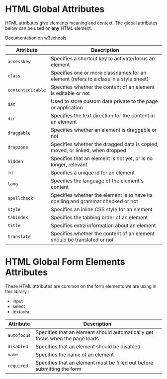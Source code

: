 # HTML Global Attributes
HTML attributes give elements meaning and context.
The global attributes below can be used on **any** HTML element.

Documentation on [w3schools](https://www.w3schools.com/tags/ref_standardattributes.asp).

| Attribute | Description |
| --- | --- |
| `accesskey` | Specifies a shortcut key to activate/focus an element |
| `class` | Specifies one or more classnames for an element (refers to a class in a style sheet) |
| `contenteditable` | Specifies whether the content of an element is editable or not |
| `dat` | Used to store custom data private to the page or application |
| `dir` | Specifies the text direction for the content in an element |
| `draggable` | Specifies whether an element is draggable or not |
| `dropzone` | Specifies whether the dragged data is copied, moved, or linked, when dropped |
| `hidden` | Specifies that an element is not yet, or is no longer, relevant |
| `id` | Specifies a unique id for an element |
| `lang` | Specifies the language of the element's content |
| `spellcheck` | Specifies whether the element is to have its spelling and grammar checked or not |
| `style` | Specifies an inline CSS style for an element |
| `tabindex` | Specifies the tabbing order of an element |
| `title` | Specifies extra information about an element |
| `translate` | Specifies whether the content of an element should be translated or not |

# HTML Global Form Elements Attributes
These HTML attributes are common on the form elements we are using in this library :
  - input
  - select
  - textarea

| Attribute | Description |
| --- | --- |
| `autofocus` | Specifies that an element should automatically get focus when the page loads |
| `disabled` | Specifies that an element should be disabled |
| `name` | Specifies the name of an element |
| `required` | Specifies that an element must be filled out before submitting the form |
